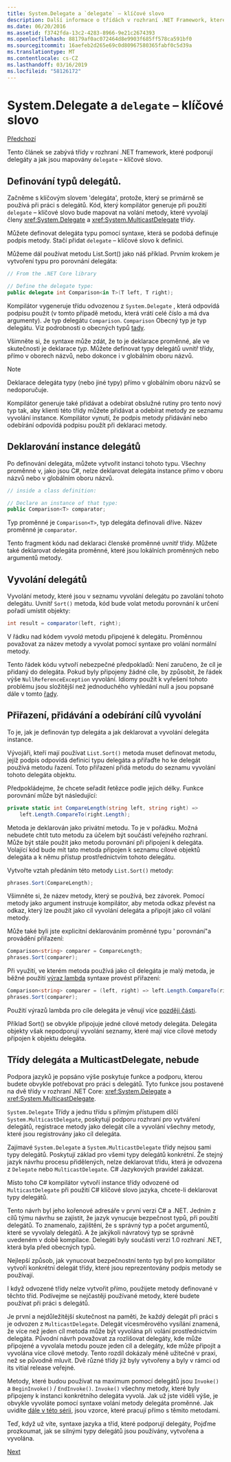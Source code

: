 ```yaml
---
title: System.Delegate a `delegate` – klíčové slovo
description: Další informace o třídách v rozhraní .NET Framework, které podporují delegáty a jak jsou mapovány – klíčové slovo 'delegáta'.
ms.date: 06/20/2016
ms.assetid: f3742fda-13c2-4283-8966-9e21c2674393
ms.openlocfilehash: 88179af0ac072464d8e9903f685ff578ca591bf0
ms.sourcegitcommit: 16aefeb2d265e69c0d80967580365fabf0c5d39a
ms.translationtype: MT
ms.contentlocale: cs-CZ
ms.lasthandoff: 03/16/2019
ms.locfileid: "58126172"
---
```

# <a name="systemdelegate-and-the-delegate-keyword"></a>System.Delegate a `delegate` – klíčové slovo

[Předchozí](delegates-overview.md)

Tento článek se zabývá třídy v rozhraní .NET framework, které podporují delegáty a jak jsou mapovány `delegate` – klíčové slovo.

## <a name="defining-delegate-types"></a>Definování typů delegátů.

Začněme s klíčovým slovem 'delegáta', protože, který se primárně se používá při práci s delegátů. Kód, který kompilátor generuje při použití `delegate` – klíčové slovo bude mapovat na volání metody, které vyvolají členy <xref:System.Delegate> a <xref:System.MulticastDelegate> třídy. 

Můžete definovat delegáta typu pomocí syntaxe, která se podobá definuje podpis metody. Stačí přidat `delegate` – klíčové slovo k definici.

Můžeme dál používat metodu List.Sort() jako náš příklad. Prvním krokem je vytvoření typu pro porovnání delegáta:

```csharp
// From the .NET Core library

// Define the delegate type:
public delegate int Comparison<in T>(T left, T right);
```

Kompilátor vygeneruje třídu odvozenou z `System.Delegate` , která odpovídá podpisu použít (v tomto případě metodu, která vrátí celé číslo a má dva argumenty). Je typ delegátu `Comparison`. `Comparison` Obecný typ je typ delegátu. Viz podrobnosti o obecných typů [tady](generics.md).

Všimněte si, že syntaxe může zdát, že to je deklarace proměnné, ale ve skutečnosti je deklarace *typ*. Můžete definovat typy delegátů uvnitř třídy, přímo v oborech názvů, nebo dokonce i v globálním oboru názvů.

> [!NOTE]
> Deklarace delegáta typy (nebo jiné typy) přímo v globálním oboru názvů se nedoporučuje. 

Kompilátor generuje také přidávat a odebírat obslužné rutiny pro tento nový typ tak, aby klienti této třídy můžete přidávat a odebírat metody ze seznamu vyvolání instance. Kompilátor vynutí, že podpis metody přidávání nebo odebírání odpovídá podpisu použít při deklaraci metody. 

## <a name="declaring-instances-of-delegates"></a>Deklarování instance delegátů

Po definování delegáta, můžete vytvořit instanci tohoto typu.
Všechny proměnné v, jako jsou C#, nelze deklarovat delegáta instance přímo v oboru názvů nebo v globálním oboru názvů.

```csharp
// inside a class definition:

// Declare an instance of that type:
public Comparison<T> comparator;
```

Typ proměnné je `Comparison<T>`, typ delegáta definovali dříve. Název proměnné je `comparator`.
 
 Tento fragment kódu nad deklaraci členské proměnné uvnitř třídy. Můžete také deklarovat delegáta proměnné, které jsou lokálních proměnných nebo argumentů metody.

## <a name="invoking-delegates"></a>Vyvolání delegátů

Vyvolání metody, které jsou v seznamu vyvolání delegátu po zavolání tohoto delegátu. Uvnitř `Sort()` metoda, kód bude volat metodu porovnání k určení pořadí umístit objekty:

```csharp
int result = comparator(left, right);
```

V řádku nad kódem *vyvolá* metodu připojené k delegátu.
Proměnnou považovat za název metody a vyvolat pomocí syntaxe pro volání normální metody.

Tento řádek kódu vytvoří nebezpečné předpokladů: Není zaručeno, že cíl je přidaný do delegáta. Pokud byly připojeny žádné cíle, by způsobit, že řádek výše `NullReferenceException` vyvolání. Idiomy použít k vyřešení tohoto problému jsou složitější než jednoduchého vyhledání null a jsou popsané dále v tomto [řady](delegates-patterns.md).

## <a name="assigning-adding-and-removing-invocation-targets"></a>Přiřazení, přidávání a odebírání cílů vyvolání

To je, jak je definován typ delegáta a jak deklarovat a vyvolání delegáta instance.

Vývojáři, kteří mají používat `List.Sort()` metoda muset definovat metodu, jejíž podpis odpovídá definici typu delegáta a přiřaďte ho ke delegát používá metodu řazení. Toto přiřazení přidá metodu do seznamu vyvolání tohoto delegáta objektu.

Předpokládejme, že chcete seřadit řetězce podle jejich délky. Funkce porovnání může být následující:

```csharp
private static int CompareLength(string left, string right) =>
    left.Length.CompareTo(right.Length);
```

Metoda je deklarován jako privátní metodu. To je v pořádku. Možná nebudete chtít tuto metodu za účelem být součástí veřejného rozhraní. Může být stále použit jako metodu porovnání při připojení k delegáta. Volající kód bude mít tato metoda připojen k seznamu cílové objektů delegáta a k němu přístup prostřednictvím tohoto delegátu.

Vytvořte vztah předáním této metody `List.Sort()` metody:

```csharp
phrases.Sort(CompareLength);
```

Všimněte si, že název metody, který se používá, bez závorek. Pomocí metody jako argument instruuje kompilátor, aby metoda odkaz převést na odkaz, který lze použít jako cíl vyvolání delegáta a připojit jako cíl volání metody.

Může také byli jste explicitní deklarováním proměnné typu ' porovnání<string>"a provádění přiřazení:

```csharp
Comparison<string> comparer = CompareLength;
phrases.Sort(comparer);
```

Při využití, ve kterém metoda používá jako cíl delegáta je malý metoda, je běžné použití [výraz lambda](./programming-guide/statements-expressions-operators/lambda-expressions.md) syntaxe provést přiřazení:

```csharp
Comparison<string> comparer = (left, right) => left.Length.CompareTo(right.Length);
phrases.Sort(comparer);
```

Použití výrazů lambda pro cíle delegáta je věnují více [později části](delegates-patterns.md).

Příklad Sort() se obvykle připojuje jedné cílové metody delegáta. Delegáta objekty však nepodporují vyvolání seznamy, které mají více cílové metody připojen k objektu delegáta.

## <a name="delegate-and-multicastdelegate-classes"></a>Třídy delegáta a MulticastDelegate, nebude

Podpora jazyků je popsáno výše poskytuje funkce a podporu, kterou budete obvykle potřebovat pro práci s delegátů. Tyto funkce jsou postavené na dvě třídy v rozhraní .NET Core: <xref:System.Delegate> a <xref:System.MulticastDelegate>.

`System.Delegate` Třídy a jednu třídu s přímým přístupem dílčí `System.MulticastDelegate`, poskytují podporu rozhraní pro vytváření delegátů, registrace metody jako delegát cíle a vyvolání všechny metody, které jsou registrovány jako cíl delegáta. 

Zajímavé `System.Delegate` a `System.MulticastDelegate` třídy nejsou sami typy delegátů. Poskytují základ pro všemi typy delegátů konkrétní. Že stejný jazyk návrhu procesu přidělených, nelze deklarovat třídu, která je odvozena z `Delegate` nebo `MulticastDelegate`. C# Jazykových pravidel zakázat.
 
Místo toho C# kompilátor vytvoří instance třídy odvozené od `MulticastDelegate` při použití C# klíčové slovo jazyka, chcete-li deklarovat typy delegátů.

Tento návrh byl jeho kořenové adresáře v první verzi C# a .NET. Jedním z cílů týmu návrhu se zajistit, že jazyk vynucuje bezpečnost typů, při použití delegátů. To znamenalo, zajištění, že s správný typ a počet argumentů, které se vyvolaly delegátů. A že jakýkoli návratový typ se správně uvedeném v době kompilace. Delegáti byly součástí verzi 1.0 rozhraní .NET, která byla před obecných typů.

Nejlepší způsob, jak vynucovat bezpečnostní tento typ byl pro kompilátor vytvoří konkrétní delegát třídy, které jsou reprezentovány podpis metody se používají.

I když odvozené třídy nelze vytvořit přímo, použijete metody definované v těchto tříd. Podívejme se nejčastěji používané metody, které budete používat při práci s delegátů.

Je první a nejdůležitější skutečnost na paměti, že každý delegát při práci s je odvozen z `MulticastDelegate`. Delegát vícesměrového vysílání znamená, že více než jeden cíl metoda může být vyvolána při volání prostřednictvím delegáta. Původní návrh považovat za rozlišovat delegáty, kde může připojené a vyvolala metodu pouze jeden cíl a delegáty, kde může připojit a vyvolána více cílové metody. Tento rozdíl dokázaly méně užitečné v praxi, než se původně mluvit. Dvě různé třídy již byly vytvořeny a byly v rámci od its vitial release veřejné.

Metody, které budou používat na maximum pomocí delegátů jsou `Invoke()` a `BeginInvoke()`  /  `EndInvoke()`. `Invoke()` všechny metody, které byly připojeny k instanci konkrétního delegáta vyvolá. Jak už jste viděli výše, je obvykle vyvoláte pomocí syntaxe volání metody delegáta proměnné. Jak uvidíte [dále v této sérii](delegates-patterns.md), jsou vzorce, které pracují přímo s těmito metodami.

Teď, když už víte, syntaxe jazyka a tříd, které podporují delegáty, Pojďme prozkoumat, jak se silnými typy delegátů jsou používány, vytvořena a vyvolána.

[Next](delegates-strongly-typed.md)
